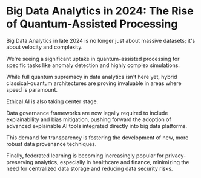 # Big Data Analytics in 2024: The Rise of Quantum-Assisted Processing

Big Data Analytics in late 2024 is no longer just about massive datasets; it's about velocity and complexity.

We're seeing a significant uptake in quantum-assisted processing for specific tasks like anomaly detection and highly complex simulations.

While full quantum supremacy in data analytics isn't here yet, hybrid classical-quantum architectures are proving invaluable in areas where speed is paramount.

Ethical AI is also taking center stage.

Data governance frameworks are now legally required to include explainability and bias mitigation, pushing forward the adoption of advanced explainable AI tools integrated directly into big data platforms.

This demand for transparency is fostering the development of new, more robust data provenance techniques.

Finally, federated learning is becoming increasingly popular for privacy-preserving analytics, especially in healthcare and finance, minimizing the need for centralized data storage and reducing data security risks.
